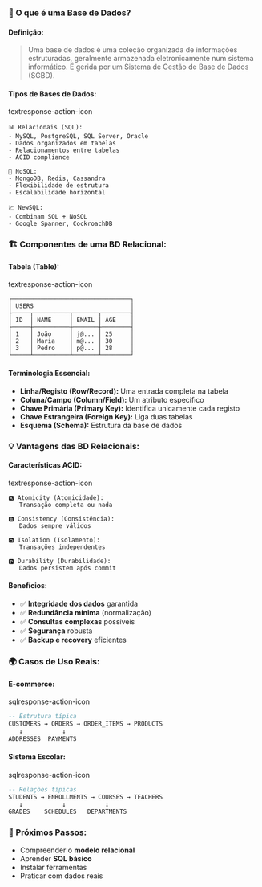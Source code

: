 ### **🎯 O que é uma Base de Dados?**

#### **Definição:**

> Uma base de dados é uma coleção organizada de informações estruturadas, geralmente armazenada eletronicamente num sistema informático. É gerida por um Sistema de Gestão de Base de Dados (SGBD).

#### **Tipos de Bases de Dados:**

textresponse-action-icon

```text
📊 Relacionais (SQL):
- MySQL, PostgreSQL, SQL Server, Oracle
- Dados organizados em tabelas
- Relacionamentos entre tabelas
- ACID compliance

📄 NoSQL:
- MongoDB, Redis, Cassandra
- Flexibilidade de estrutura
- Escalabilidade horizontal

📈 NewSQL:
- Combinam SQL + NoSQL
- Google Spanner, CockroachDB
```

### **🏗️ Componentes de uma BD Relacional:**

#### **Tabela (Table):**

textresponse-action-icon

```text
┌─────────────────────────────────┐
│ USERS                           │
├─────┬──────────┬───────┬────────┤
│ ID  │ NAME     │ EMAIL │ AGE    │
├─────┼──────────┼───────┼────────┤
│ 1   │ João     │ j@... │ 25     │
│ 2   │ Maria    │ m@... │ 30     │
│ 3   │ Pedro    │ p@... │ 28     │
└─────┴──────────┴───────┴────────┘
```

#### **Terminologia Essencial:**

- **Linha/Registo (Row/Record):** Uma entrada completa na tabela
- **Coluna/Campo (Column/Field):** Um atributo específico
- **Chave Primária (Primary Key):** Identifica unicamente cada registo
- **Chave Estrangeira (Foreign Key):** Liga duas tabelas
- **Esquema (Schema):** Estrutura da base de dados

### **💡 Vantagens das BD Relacionais:**

#### **Características ACID:**

textresponse-action-icon

```text
🅰️ Atomicity (Atomicidade):
   Transação completa ou nada

🅱️ Consistency (Consistência):
   Dados sempre válidos

🅾️ Isolation (Isolamento):
   Transações independentes

🅿️ Durability (Durabilidade):
   Dados persistem após commit
```

#### **Benefícios:**

- ✅ **Integridade dos dados** garantida
- ✅ **Redundância mínima** (normalização)
- ✅ **Consultas complexas** possíveis
- ✅ **Segurança** robusta
- ✅ **Backup e recovery** eficientes

### **🌍 Casos de Uso Reais:**

#### **E-commerce:**

sqlresponse-action-icon

```sql
-- Estrutura típica
CUSTOMERS → ORDERS → ORDER_ITEMS → PRODUCTS
   ↓           ↓
ADDRESSES  PAYMENTS
```

#### **Sistema Escolar:**

sqlresponse-action-icon

```sql
-- Relações típicas
STUDENTS → ENROLLMENTS → COURSES → TEACHERS
   ↓           ↓           ↓
GRADES    SCHEDULES   DEPARTMENTS
```

### **🎯 Próximos Passos:**

- Compreender o **modelo relacional**
- Aprender **SQL básico**
- Instalar ferramentas
- Praticar com dados reais